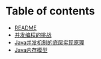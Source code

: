 # Table of contents

* [README](README.md)
* [并发编程的挑战](并发编程的挑战.md)
* [Java并发机制的底层实现原理](Java并发机制的底层实现原理.md)
* [Java内存模型](java-nei-cun-mo-xing.md)

